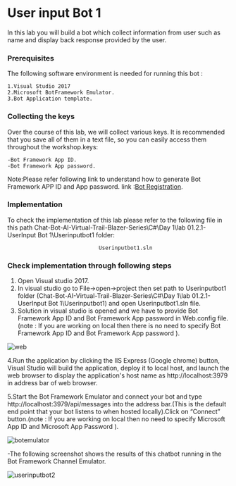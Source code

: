# User input Bot 1

In this lab you will build a bot which collect information from user such as name and display back response provided by the user.


### Prerequisites
The following software environment is needed for running this bot :

```
1.Visual Studio 2017
2.Microsoft BotFramework Emulator.
3.Bot Application template.
```

### Collecting the keys

Over the course of this lab, we will collect various keys. It is recommended that you save all of them in a text file, so you can easily access them throughout the workshop.keys:

```
-Bot Framework App ID.
-Bot Framework App password.
```

Note:Please refer following link to understand how to generate Bot Framework APP ID and App password.  link :[Bot Registration](https://docs.microsoft.com/en-us/azure/bot-service/bot-service-quickstart-registration?view=azure-bot-service-3.0).

### Implementation

To check the implementation of this lab please refer to the following file in this path Chat-Bot-AI-Virtual-Trail-Blazer-Series\C#\Day 1\lab 01.2.1-UserInput Bot 1\Userinputbot1 folder:

```
                             Userinputbot1.sln
```

### Check implementation through following steps

1. Open Visual studio 2017.
2. In visual studio go to File->open->project then set path to Userinputbot1 folder (Chat-Bot-AI-Virtual-Trail-Blazer-Series\C#\Day 1\lab 01.2.1-UserInput Bot 1\Userinputbot1) and open Userinputbot1.sln file.
3. Solution in visual studio is opened and  we have to provide Bot Framework App ID and Bot Framework App password in Web.config file.(note : If you are working on local then there is no need to specify Bot Framework App ID and Bot Framework App password ).

![web](https://user-images.githubusercontent.com/31923904/40702591-1b000c26-6400-11e8-89a3-6bbbc4aaa6b8.png)

4.Run the application by clicking the IIS Express (Google chrome) button, Visual Studio will build the application, deploy it to local host, and launch the web browser to display the application's host name as http://localhost:3979 in address bar of web browser. 

5.Start the Bot Framework Emulator and connect your bot and type http://localhost:3979/api/messages into the address bar.(This is the default end point that your bot listens to when hosted locally).Click on “Connect” button.(note : If you are working on local then no need to specify Microsoft App ID and Microsoft App Password ).

  
![botemulator](https://user-images.githubusercontent.com/31923904/40710991-b411a8fe-6417-11e8-96e9-7bad98d7a192.png)

  -The following screenshot shows the results of this chatbot running in the Bot Framework Channel Emulator.

![userinputbot2](https://user-images.githubusercontent.com/31923904/40712514-8af4a094-641b-11e8-9b5f-9d989526138e.png)

                                    





